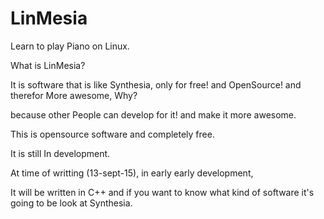 # LinMesia
Learn to play Piano on Linux.


What is LinMesia?

It is software that is like Synthesia, only for free! and OpenSource! and therefor More awesome, Why?

because other People can develop for it! and make it more awesome.

This is opensource software and completely free.

It is still In development.

At time of writting (13-sept-15), in early early development,


It will be written in C++ and if you want to know what kind of
software it's going to be look at Synthesia.
